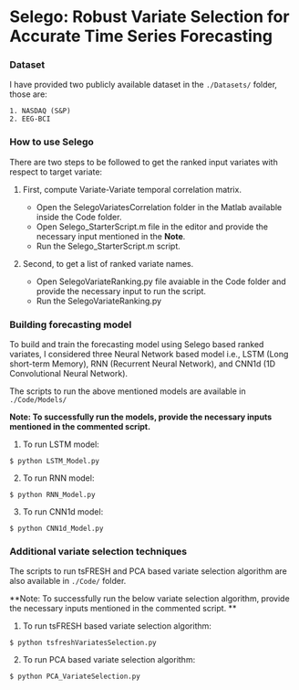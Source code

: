 # Selego: Robust Variate Selection for Accurate Time Series Forecasting

### Dataset

I have provided two publicly available dataset in the ` ./Datasets/ ` folder, those are:

	1. NASDAQ (S&P)
	2. EEG-BCI

### How to use Selego

There are two steps to be followed to get the ranked input variates with respect to target variate:

1. First, compute Variate-Variate temporal correlation matrix.
	* Open the SelegoVariatesCorrelation folder in the Matlab available inside the Code folder.
	* Open Selego_StarterScript.m file in the editor and provide the necessary input mentioned in the **Note**.
	* Run the Selego_StarterScript.m script.

2. Second, to get a list of ranked variate names.
	* Open SelegoVariateRanking.py file avaiable in the Code folder and provide the necessary input to run the script.
	* Run the SelegoVariateRanking.py
	
### Building forecasting model

To build and train the forecasting model using Selego based ranked variates, I considered three Neural Network based model i.e., LSTM 
(Long short-term Memory), RNN (Recurrent Neural Network), and CNN1d (1D Convolutional Neural Network).

The scripts to run the above mentioned models are available in ` ./Code/Models/ `

**Note: To successfully run the models, provide the necessary inputs mentioned in the commented script.**

1. To run LSTM model:
```
$ python LSTM_Model.py
```

2. To run RNN model:
```
$ python RNN_Model.py
```

3. To run CNN1d model:
```
$ python CNN1d_Model.py
```

### Additional variate selection techniques

The scripts to run tsFRESH and PCA based variate selection algorithm are also available in ` ./Code/ ` folder.

**Note: To successfully run the below variate selection algorithm, provide the necessary inputs mentioned in the commented script. **

1. To run tsFRESH based variate selection algorithm:
```
$ python tsfreshVariatesSelection.py
```

2. To run PCA based variate selection algorithm:
```
$ python PCA_VariateSelection.py
```
